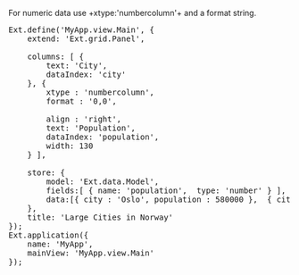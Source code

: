 For numeric data use +xtype:'numbercolumn'+ and a format string.

<pre class="runnable run">
Ext.define('MyApp.view.Main', {
    extend: 'Ext.grid.Panel',

    columns: [ { 
        text: 'City', 
        dataIndex: 'city'
    }, { 
        xtype : 'numbercolumn', 
        format : '0,0',

        align : 'right',
        text: 'Population', 
        dataIndex: 'population',
        width: 130
    } ],

    store: {
        model: 'Ext.data.Model',
        fields:[ { name: 'population',  type: 'number' } ],
        data:[{ city : 'Oslo', population : 580000 },  { city : 'Bergen', population : 213285  }, { city : 'Trondheim', population : 147139  }, { city : 'Stavanger', population : 121610 }, { city : 'Drammen', population : 90722  }, { city : 'Fredrikstad', population : 72760 }, { city : 'Kristiansand', population : 63814  }, { city : 'Sandnes', population : 63032 } ]
    },
    title: 'Large Cities in Norway'
});
Ext.application({
    name: 'MyApp',
    mainView: 'MyApp.view.Main'
});
</pre>